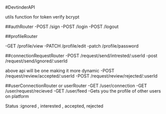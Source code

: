 #DevtinderAPI

utils function for token verify bcrypt

##authRouter
-POST /sign
-POST /login
-POST /logout

##profileRouter

-GET /profile/view
-PATCH /profile/edit
-patch /profile/password

##connectionRequestRouter
-POST /request/send/intrested/:userId
-post /request/send/ignored/:userId

 above api will be one making it more dynamic
-POST /request/review/accepted/:userId
-POST /request/review/rejected/:userId


##userConnectionRouter or userRouter
-GET /user/connection
-GET /user/request/recieved
-GET /user/feed -Gets you the profile of other users on platform 

Status :ignored , interested , accepted, rejected


